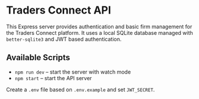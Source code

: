 # Traders Connect API

This Express server provides authentication and basic firm management for the
Traders Connect platform. It uses a local SQLite database managed with
`better-sqlite3` and JWT based authentication.

## Available Scripts

- `npm run dev` – start the server with watch mode
- `npm start` – start the API server

Create a `.env` file based on `.env.example` and set `JWT_SECRET`.
